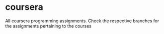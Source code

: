 # coursera
All coursera programming assignments.
Check the respective branches for the assignments pertaining to the courses
